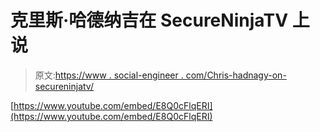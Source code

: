 # 克里斯·哈德纳吉在 SecureNinjaTV 上说

> 原文:[https://www . social-engineer . com/Chris-hadnagy-on-secureninjatv/](https://www.social-engineer.com/chris-hadnagy-on-secureninjatv/)

[https://www.youtube.com/embed/E8Q0cFlqERI](https://www.youtube.com/embed/E8Q0cFlqERI)